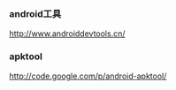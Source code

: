 
### android工具
http://www.androiddevtools.cn/

### apktool
http://code.google.com/p/android-apktool/
